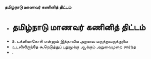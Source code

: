 **தமிழ்நாடு மாணவர் கணினித் திட்டம்**
- # தமிழ்நாடு மாணவர் கணினித் திட்டம்
- a. டக்ளியாகோசி என்னும் இத்தாலிய அறுவை மருத்துவருக்குரிய
- உடலிலிருந்தே கூறெடுத்துப் புதுமூக்கு ஆக்கும் அறுவைமுறை சார்ந்த
- .


